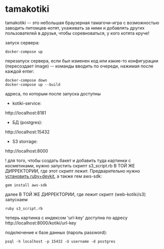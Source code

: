 # tamakotiki
tamakotiki -- это небольшая браузерная тамагочи-игра с возможностью заводить питомцев-котят, ухаживать за ними и добавлять других пользователей в друзья, чтобы соревноваться, у кого котята круче!

запуск сервера:
```
docker-compose up
```
перезапуск сервера, если был изменен код или какие-то конфигурации (пересоздает image) -- команды вводить по очереди, нажимая после каждой enter:
```
docker-compose down
docker-compose up --build
```
адреса, по которым после запуска доступны

- kotiki-service:

http://localhost:8181

- БД (postgres):

http://localhost:15432

- S3 storrage:

http://localhost:8000

! для того, чтобы создать бакет и добавить туда картинки с косметиками, нужно запустить скрипт s3_script.rb В ТОЙ ЖЕ ДИРРЕКТОРИИ, где этот скрипт лежит. Предварительно нужно [установить ruby+devkit](https://www.ruby-lang.org/en/documentation/installation/), а также гем aws-sdk:

```
gem install aws-sdk
```
далее В ТОЙ ЖЕ ДИРРЕКТОРИИ, где лежит скрипт (web-kotiki/s3) запускаем 

```
ruby s3_script.rb
```

теперь картинкa с индексом 'url-key' доступна по адресу http://localhost:8000/kotiki/url-key

подключение к базе данных (пароль password):
```
psql -h localhost -p 15432 -U username -d postgres
```
